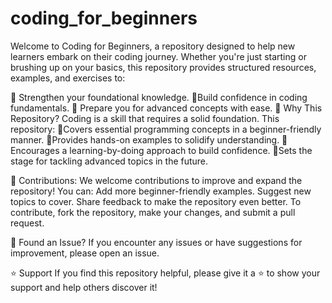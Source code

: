 # coding_for_beginners
Welcome to Coding for Beginners, a repository designed to help new learners embark on their coding journey. Whether you're just starting or brushing up on your basics, this repository provides structured resources, examples, and exercises to:

🌟 Strengthen your foundational knowledge.
🌟Build confidence in coding fundamentals.
🌟 Prepare you for advanced concepts with ease.
🌟 Why This Repository?
Coding is a skill that requires a solid foundation. This repository:
🌟Covers essential programming concepts in a beginner-friendly manner.
🌟Provides hands-on examples to solidify understanding.
🌟Encourages a learning-by-doing approach to build confidence.
🌟Sets the stage for tackling advanced topics in the future.


🤝 Contributions:
We welcome contributions to improve and expand the repository! You can:
Add more beginner-friendly examples.
Suggest new topics to cover.
Share feedback to make the repository even better.
To contribute, fork the repository, make your changes, and submit a pull request.

🐛 Found an Issue?
If you encounter any issues or have suggestions for improvement, please open an issue.

⭐ Support
If you find this repository helpful, please give it a ⭐ to show your support and help others discover it!
